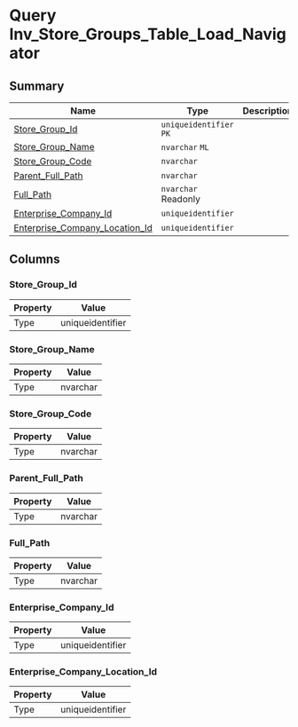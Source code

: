 # Query Inv_Store_Groups_Table_Load_Navigator


## Summary

| Name | Type | Description |
| - | - | --- |
|[Store_Group_Id](#store_group_id)|`uniqueidentifier` `PK`||
|[Store_Group_Name](#store_group_name)|`nvarchar` `ML`||
|[Store_Group_Code](#store_group_code)|`nvarchar` ||
|[Parent_Full_Path](#parent_full_path)|`nvarchar` ||
|[Full_Path](#full_path)|`nvarchar` Readonly||
|[Enterprise_Company_Id](#enterprise_company_id)|`uniqueidentifier` ||
|[Enterprise_Company_Location_Id](#enterprise_company_location_id)|`uniqueidentifier` ||

## Columns

### Store_Group_Id

| Property | Value |
| - | - |
|Type|uniqueidentifier|

### Store_Group_Name

| Property | Value |
| - | - |
|Type|nvarchar|

### Store_Group_Code

| Property | Value |
| - | - |
|Type|nvarchar|

### Parent_Full_Path

| Property | Value |
| - | - |
|Type|nvarchar|

### Full_Path

| Property | Value |
| - | - |
|Type|nvarchar|

### Enterprise_Company_Id

| Property | Value |
| - | - |
|Type|uniqueidentifier|

### Enterprise_Company_Location_Id

| Property | Value |
| - | - |
|Type|uniqueidentifier|


